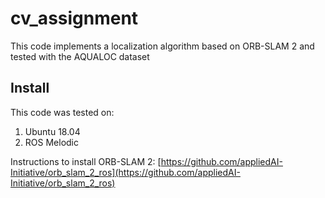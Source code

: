 # cv_assignment

This code implements a localization algorithm based on ORB-SLAM 2 and tested with the AQUALOC dataset

## Install

This code was tested on:

1. Ubuntu 18.04
2. ROS Melodic

Instructions to install ORB-SLAM 2:
[https://github.com/appliedAI-Initiative/orb_slam_2_ros](https://github.com/appliedAI-Initiative/orb_slam_2_ros)